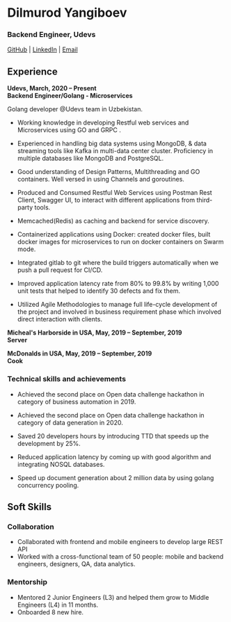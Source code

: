 
  

# Dilmurod Yangiboev

### Backend Engineer, Udevs

[GitHub](https://github.com/Yangiboev/) | [LinkedIn](https://linkedin.com/in/dilmurod-yangiboev) | [Email](mailto:dilmurod.yangiboev@gmail.com)

  
## Experience

**Udevs, March, 2020 – Present <br> Backend Engineer/Golang - Microservices**  

Golang developer @Udevs team in Uzbekistan.
  

- Working knowledge in developing  Restful web services and  Microservices using  GO and GRPC .

- Experienced in handling big data systems using MongoDB,  & data streaming tools like Kafka in multi-data center cluster.  Proficiency in multiple databases like MongoDB and PostgreSQL.

- Good understanding of Design Patterns, Multithreading and GO containers. Well versed in using Channels and goroutines.

- Produced and Consumed Restful Web Services using Postman Rest Client, Swagger UI, to interact with different applications from third-party tools.

- Memcached(Redis) as caching and backend for service discovery.

-  Containerized applications using Docker: created docker files, built docker images for microservices to run on docker containers on Swarm mode.

-  Integrated gitlab to git where the build triggers automatically when we push a pull request for CI/CD.

- Improved application latency rate from 80% to 99.8% by writing 1,000 unit tests that helped to identify 30 defects and fix them.

- Utilized Agile Methodologies to manage full life-cycle development of the project and involved in business requirement phase which involved direct interaction with clients.

**Micheal's Harborside in USA,  May, 2019 – September, 2019 <br>  Server**  

**McDonalds  in USA,  May, 2019 – September, 2019 <br>  Cook**  


### Technical skills and achievements

- Achieved the second place on Open data challenge hackathon in category of business automation in 2019.

-  Achieved the second place on Open data challenge hackathon in category of data generation in 2020.  
 
- Saved 20 developers hours by introducing TTD that speeds up the development by 25%.

- Reduced application latency by coming up with good algorithm and integrating NOSQL databases.

- Speed up document generation about 2 million data by using golang concurrency pooling.


## Soft Skills  

### Collaboration

- Collaborated with frontend and mobile  engineers to develop large REST API 
- Worked with a cross-functional team of 50 people: mobile and backend engineers, designers, QA, data analytics.
  

### Mentorship
 - Mentored 2 Junior Engineers (L3) and helped them grow to Middle Engineers (L4) in 11 months.
- Onboarded 8 new hire.

